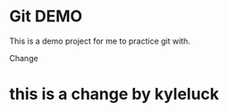 # Git DEMO

This is a demo project for me to practice git with.

Change


# this is a change by kyleluck
